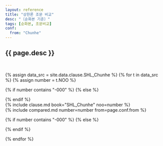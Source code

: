 ```yaml
---
layout: reference
title: "상한론 조문 비교"
desc: "〔순화본 기준〕"
tags: [순화본, 조문비교]
conf:
  from: "Chunhe"
---
```


{{ page.desc }}
--------------------

<br>

{% assign data_src = site.data.clause.SHL_Chunhe %}
{% for t in data_src %}
{% assign number = t.NOO %}

{% if number contains "-000" %}
{% else %}
<div id="{{number}}" class="compare-set">
{% endif %}

<div class="origin" markdown="1">
{% include clause.md book="SHL_Chunhe" noo=number %}
</div>

<div class="compared" markdown="1">
{% include compared.md number=number from=page.conf.from %}
</div>

{% if number contains "-000" %}
{% else %}
</div>
{% endif %}

{% endfor %}
